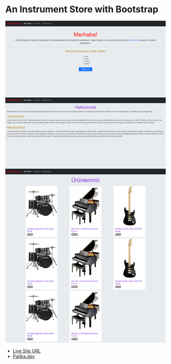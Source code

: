 # An Instrument Store with Bootstrap
![](assets/ss1.png)
![](assets/ss2.png)
![](assets/ss3.png)
* [Live Site URL](https://idrisyigit.github.io/Music-Store/index.html)
* [Patika.dev](https://app.patika.dev/yigitmustu)
